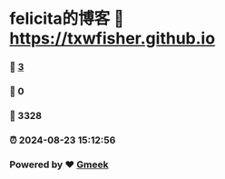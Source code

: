 # felicita的博客 :link: https://txwfisher.github.io 
### :page_facing_up: [3](https://txwfisher.github.io/tag.html) 
### :speech_balloon: 0 
### :hibiscus: 3328 
### :alarm_clock: 2024-08-23 15:12:56 
### Powered by :heart: [Gmeek](https://github.com/Meekdai/Gmeek)
